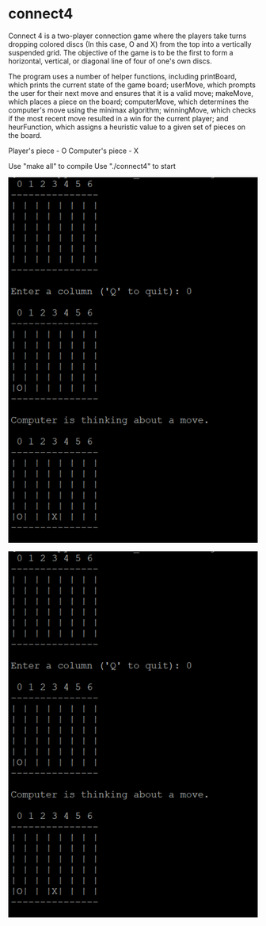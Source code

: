 # connect4
Connect 4 is a two-player connection game where the players take turns dropping colored discs (In this case, O and X) from the top into a vertically suspended grid. The objective of the game is to be the first to form a horizontal, vertical, or diagonal line of four of one's own discs.

The program uses a number of helper functions, including printBoard, which prints the current state of the game board; userMove, which prompts the user for their next move and ensures that it is a valid move; makeMove, which places a piece on the board; computerMove, which determines the computer's move using the minimax algorithm; winningMove, which checks if the most recent move resulted in a win for the current player; and heurFunction, which assigns a heuristic value to a given set of pieces on the board.

Player's piece - O
Computer's piece - X

Use "make all" to compile 
Use "./connect4" to start

![Screenshot of the application](image/game.visual.PNG)

![Screenshot of the application2](image/game.visual.PNG)
